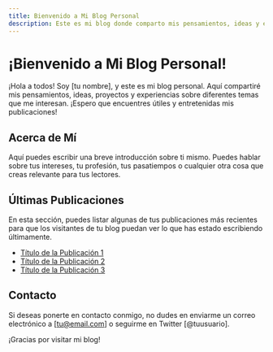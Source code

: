 ```yaml
---
title: Bienvenido a Mi Blog Personal
description: Este es mi blog donde comparto mis pensamientos, ideas y experiencias.
---
```


# <span class="text-4xl font-bold text-gray-800">¡Bienvenido a Mi Blog Personal!</span>

¡Hola a todos! Soy [tu nombre], y este es mi blog personal. Aquí compartiré mis pensamientos, ideas, proyectos y experiencias sobre diferentes temas que me interesan. ¡Espero que encuentres útiles y entretenidas mis publicaciones!

## <span class="text-2xl font-semibold text-gray-700">Acerca de Mí</span>

Aquí puedes escribir una breve introducción sobre ti mismo. Puedes hablar sobre tus intereses, tu profesión, tus pasatiempos o cualquier otra cosa que creas relevante para tus lectores.

## <span class="text-2xl font-semibold text-gray-700">Últimas Publicaciones</span>

En esta sección, puedes listar algunas de tus publicaciones más recientes para que los visitantes de tu blog puedan ver lo que has estado escribiendo últimamente.

- [Título de la Publicación 1](/publicacion-1)
- [Título de la Publicación 2](/publicacion-2)
- [Título de la Publicación 3](/publicacion-3)

## <span class="text-2xl font-semibold text-gray-700">Contacto</span>

Si deseas ponerte en contacto conmigo, no dudes en enviarme un correo electrónico a [tu@email.com] o seguirme en Twitter [@tuusuario].

¡Gracias por visitar mi blog!
